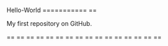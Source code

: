 Hello-World
=========== == 

My first repository on GitHub.


== == == == == == == == == == == == == == == == 
